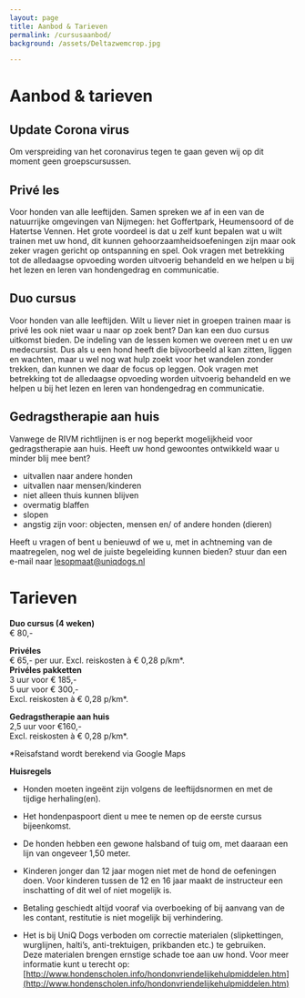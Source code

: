 ```yaml
---
layout: page
title: Aanbod & Tarieven
permalink: /cursusaanbod/
background: /assets/Deltazwemcrop.jpg

---
```

# Aanbod & tarieven

## Update Corona virus
Om verspreiding van het coronavirus tegen te gaan geven wij op dit moment geen groepscursussen.


## Privé les
Voor honden van alle leeftijden. Samen spreken we af in een van de natuurrijke omgevingen van Nijmegen: het Goffertpark, Heumensoord of de Hatertse Vennen.
Het grote voordeel is dat u zelf kunt bepalen wat u wilt trainen met uw hond, dit kunnen gehoorzaamheidsoefeningen zijn maar ook zeker vragen gericht op ontspanning en spel. Ook vragen met betrekking tot de alledaagse opvoeding worden uitvoerig behandeld en we helpen u bij het lezen en leren van hondengedrag en communicatie.


## Duo cursus
Voor honden van alle leeftijden. Wilt u liever niet in groepen trainen maar is privé les ook niet waar u naar op zoek bent? Dan kan een duo cursus uitkomst bieden. De indeling van de lessen komen we overeen met u en uw medecursist. Dus als u een hond heeft die bijvoorbeeld al kan zitten, liggen en wachten, maar u wel nog wat hulp zoekt voor het wandelen zonder trekken, dan kunnen we daar de focus op leggen. Ook vragen met betrekking tot de alledaagse opvoeding worden uitvoerig behandeld en we helpen u bij het lezen en leren van hondengedrag en communicatie.


## Gedragstherapie aan huis
Vanwege de RIVM richtlijnen is er nog beperkt mogelijkheid voor gedragstherapie aan huis.
Heeft uw hond gewoontes ontwikkeld waar u minder blij mee bent? 
- uitvallen naar andere honden
- uitvallen naar mensen/kinderen
- niet alleen thuis kunnen blijven
- overmatig blaffen
- slopen
- angstig zijn voor: objecten, mensen en/ of andere honden (dieren)

Heeft u vragen of bent u benieuwd of we u, met in achtneming van de maatregelen, nog wel de juiste begeleiding kunnen bieden? stuur dan een e-mail naar <a href="mailto:lesopmaat@uniqdogs.nl">lesopmaat@uniqdogs.nl</a>



# Tarieven

**Duo cursus (4 weken)**  
€ 80,-

**Privéles**  
€ 65,- per uur. Excl. reiskosten à € 0,28 p/km*.  
**Privéles pakketten**  
3 uur voor € 185,-  
5 uur voor € 300,-  
Excl. reiskosten à € 0,28 p/km*.

**Gedragstherapie aan huis**  
2,5 uur voor €160,-   
Excl. reiskosten à € 0,28 p/km*.

*Reisafstand wordt berekend via Google Maps
  

**Huisregels**

- Honden moeten ingeënt zijn volgens de leeftijdsnormen en met de tijdige herhaling(en).

- Het hondenpaspoort dient u mee te nemen op de eerste cursus bijeenkomst.

- De honden hebben een gewone halsband of tuig om, met daaraan een lijn van ongeveer 1,50 meter.

- Kinderen jonger dan 12 jaar mogen niet met de hond de oefeningen doen. Voor kinderen tussen de 12 en 16 jaar maakt de instructeur een inschatting of dit wel of niet mogelijk is.

- Betaling geschiedt altijd vooraf via overboeking of bij aanvang van de les contant, restitutie is niet mogelijk bij verhindering.

- Het is bij UniQ Dogs verboden om correctie materialen (slipkettingen, wurglijnen, halti’s, anti-trektuigen, prikbanden etc.) te gebruiken.  
Deze materialen brengen ernstige schade toe aan uw hond. Voor meer informatie kunt u terecht op: [http://www.hondenscholen.info/hondonvriendelijkehulpmiddelen.htm](http://www.hondenscholen.info/hondonvriendelijkehulpmiddelen.htm)

